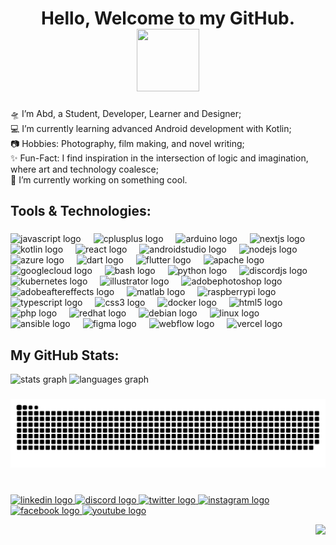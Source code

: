<h1 align="center">Hello, Welcome to my GitHub. <img src="https://media.discordapp.net/attachments/923878030382891016/1283506340085633126/WAVE_transparent.gif?ex=66e33ded&is=66e1ec6d&hm=4c10b01dfd404e45383800481f1ebbed2ee10fceb0b3258c7b29712c9fb918a5&=&width=100&height=100" width="100" height="100"></h1>
<p align="left">
🛸 I’m Abd, a Student, Developer, Learner and Designer; <br>
💻 I’m currently learning advanced Android development with Kotlin;<br>
📷 Hobbies: Photography, film making, and novel writing;<br>
✨ Fun-Fact: I find inspiration in the intersection of logic and imagination, where art and technology coalesce;<br>
🔭 I’m currently working on something cool.
</p>

###
###

<h2 align="left">Tools & Technologies:</h2>

###

<div align="left">
  <img src="https://skillicons.dev/icons?i=js" height="40" alt="javascript logo"  />
  <img width="12" />
  <img src="https://skillicons.dev/icons?i=cpp" height="40" alt="cplusplus logo"  />
  <img width="12" />
  <img src="https://cdn.jsdelivr.net/gh/devicons/devicon/icons/arduino/arduino-original.svg" height="40" alt="arduino logo"  />
  <img width="12" />
  <img src="https://cdn.jsdelivr.net/gh/devicons/devicon/icons/nextjs/nextjs-original.svg" height="40" alt="nextjs logo"  />
  <img width="12" />
  <img src="https://cdn.jsdelivr.net/gh/devicons/devicon/icons/kotlin/kotlin-original.svg" height="40" alt="kotlin logo"  />
  <img width="12" />
  <img src="https://cdn.jsdelivr.net/gh/devicons/devicon/icons/react/react-original.svg" height="40" alt="react logo"  />
  <img width="12" />
  <img src="https://cdn.jsdelivr.net/gh/devicons/devicon/icons/androidstudio/androidstudio-original.svg" height="40" alt="androidstudio logo"  />
  <img width="12" />
  <img src="https://cdn.jsdelivr.net/gh/devicons/devicon/icons/nodejs/nodejs-original.svg" height="40" alt="nodejs logo"  />
  <img width="12" />
  <img src="https://cdn.jsdelivr.net/gh/devicons/devicon/icons/azure/azure-original.svg" height="40" alt="azure logo"  />
  <img width="12" />
  <img src="https://cdn.jsdelivr.net/gh/devicons/devicon/icons/dart/dart-original.svg" height="40" alt="dart logo"  />
  <img width="12" />
  <img src="https://cdn.jsdelivr.net/gh/devicons/devicon/icons/flutter/flutter-original.svg" height="40" alt="flutter logo"  />
  <img width="12" />
  <img src="https://cdn.jsdelivr.net/gh/devicons/devicon/icons/apache/apache-original.svg" height="40" alt="apache logo"  />
  <img width="12" />
  <img src="https://cdn.jsdelivr.net/gh/devicons/devicon/icons/googlecloud/googlecloud-original.svg" height="40" alt="googlecloud logo"  />
  <img width="12" />
  <img src="https://cdn.jsdelivr.net/gh/devicons/devicon/icons/bash/bash-original.svg" height="40" alt="bash logo"  />
  <img width="12" />
  <img src="https://skillicons.dev/icons?i=py" height="40" alt="python logo"  />
  <img width="12" />
  <img src="https://cdn.jsdelivr.net/gh/devicons/devicon/icons/discordjs/discordjs-original.svg" height="40" alt="discordjs logo"  />
  <img width="12" />
  <img src="https://cdn.jsdelivr.net/gh/devicons/devicon/icons/kubernetes/kubernetes-plain.svg" height="40" alt="kubernetes logo"  />
  <img width="12" />
  <img src="https://cdn.simpleicons.org/adobeillustrator/FF9A00" height="40" alt="illustrator logo"  />
  <img width="12" />
  <img src="https://skillicons.dev/icons?i=ps" height="40" alt="adobephotoshop logo"  />
  <img width="12" />
  <img src="https://skillicons.dev/icons?i=ae" height="40" alt="adobeaftereffects logo"  />
  <img width="12" />
  <img src="https://cdn.jsdelivr.net/gh/devicons/devicon/icons/matlab/matlab-original.svg" height="40" alt="matlab logo"  />
  <img width="12" />
  <img src="https://cdn.jsdelivr.net/gh/devicons/devicon/icons/raspberrypi/raspberrypi-original.svg" height="40" alt="raspberrypi logo"  />
  <img width="12" />
  <img src="https://skillicons.dev/icons?i=ts" height="40" alt="typescript logo"  />
  <img width="12" />
  <img src="https://cdn.jsdelivr.net/gh/devicons/devicon/icons/css3/css3-original.svg" height="40" alt="css3 logo"  />
  <img width="12" />
  <img src="https://cdn.jsdelivr.net/gh/devicons/devicon/icons/docker/docker-original.svg" height="40" alt="docker logo"  />
  <img width="12" />
  <img src="https://cdn.jsdelivr.net/gh/devicons/devicon/icons/html5/html5-original.svg" height="40" alt="html5 logo"  />
  <img width="12" />
  <img src="https://cdn.jsdelivr.net/gh/devicons/devicon/icons/php/php-original.svg" height="40" alt="php logo"  />
  <img width="12" />
  <img src="https://cdn.simpleicons.org/redhat/EE0000" height="40" alt="redhat logo"  />
  <img width="12" />
  <img src="https://cdn.jsdelivr.net/gh/devicons/devicon/icons/debian/debian-original.svg" height="40" alt="debian logo"  />
  <img width="12" />
  <img src="https://cdn.jsdelivr.net/gh/devicons/devicon/icons/linux/linux-original.svg" height="40" alt="linux logo"  />
  <img width="12" />
  <img src="https://cdn.jsdelivr.net/gh/devicons/devicon/icons/ansible/ansible-original.svg" height="40" alt="ansible logo"  />
  <img width="12" />
  <img src="https://cdn.jsdelivr.net/gh/devicons/devicon/icons/figma/figma-original.svg" height="40" alt="figma logo"  />
  <img width="12" />
  <img src="https://skillicons.dev/icons?i=webflow" height="40" alt="webflow logo"  />
  <img width="12" />
  <img src="https://skillicons.dev/icons?i=vercel" height="40" alt="vercel logo"  />
</div>

###
  <h2 align="left">My GitHub Stats:</h2>
<div align="left">
  <img src="https://github-readme-stats.vercel.app/api?username=iabdr&hide_title=true&hide_rank=false&show_icons=true&include_all_commits=true&count_private=true&disable_animations=false&theme=react&locale=en&hide_border=true&order=1" height="150" alt="stats graph"  />
  <img src="https://github-readme-stats.vercel.app/api/top-langs?username=iabdr&locale=en&hide_title=false&layout=compact&card_width=320&langs_count=5&theme=react&hide_border=true&order=2" height="150" alt="languages graph"  />
</div>

###

<img src="https://raw.githubusercontent.com/iabdr/iabdr/output/snake.svg" alt="Snake animation" />

<!--
### Dev Quote
![](https://quotes-github-readme.vercel.app/api?type=horizontal&theme=tokyonight) -->

###

<br clear="both">

<div align="left">
  <a href="http://linkedin.com/in/abdink" target="_blank">
    <img src="https://raw.githubusercontent.com/maurodesouza/profile-readme-generator/master/src/assets/icons/social/linkedin/default.svg" width="33" height="23" alt="linkedin logo"  />
  </a>
  <a href="https://discord.gg/kNqvhAQAKE" target="_blank">
    <img src="https://raw.githubusercontent.com/maurodesouza/profile-readme-generator/master/src/assets/icons/social/discord/default.svg" width="33" height="23" alt="discord logo"  />
  </a>
  <a href="https://twitter.com/abdrajax" target="_blank">
    <img src="https://raw.githubusercontent.com/maurodesouza/profile-readme-generator/master/src/assets/icons/social/twitter/default.svg" width="33" height="23" alt="twitter logo"  />
  </a>
  <a href="https://www.instagram.com/abd.ink" target="_blank">
    <img src="https://raw.githubusercontent.com/maurodesouza/profile-readme-generator/master/src/assets/icons/social/instagram/default.svg" width="33" height="23" alt="instagram logo"  />
  </a>
  <a href="https://www.facebook.com/iabdraja" target="_blank">
    <img src="https://raw.githubusercontent.com/maurodesouza/profile-readme-generator/master/src/assets/icons/social/facebook/default.svg" width="33" height="23" alt="facebook logo"  />
  </a>
  <a href="https://www.youtube.com/@rabdink?sub_confirmation=1" target="_blank">
    <img src="https://raw.githubusercontent.com/maurodesouza/profile-readme-generator/master/src/assets/icons/social/youtube/default.svg" width="33" height="23" alt="youtube logo"  />
  </a>
  
  <div align="right">

[![](https://visitcount.itsvg.in/api?id=iabdr&icon=10&color=0)](https://visitcount.itsvg.in)
  </div>
</div>

###
